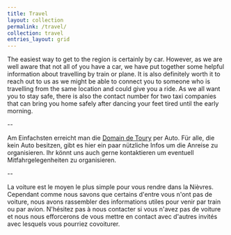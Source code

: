```yaml
---
title: Travel
layout: collection
permalink: /travel/
collection: travel
entries_layout: grid
---
```


The easiest way to get to the region is certainly by car.
However, as we are well aware that not all of you have a car, we have put together some helpful information about travelling by train or plane.
It is also definitely worth it to reach out to us as we might be able to connect you to someone who is travelling from the same location and could give you a ride.
As we all want you to stay safe, there is also the contact number for two taxi companies that can bring you home safely after dancing your feet tired until the early morning.

--

Am Einfachsten erreicht man die [Domain de Toury](_location/domaine.md) per Auto. Für alle, die kein Auto besitzen, gibt es hier ein paar nützliche Infos um die Anreise zu organisieren.
Ihr könnt uns auch gerne kontaktieren um eventuell Mitfahrgelegenheiten zu organisieren. 

--

La voiture est le moyen le plus simple pour vous rendre dans la Nièvres. 
Cependant comme nous savons que certains d'entre vous n'ont pas de voiture, nous avons rassembler des informations utiles pour venir par train ou par avion.
N'hésitez pas à nous contacter si vous n'avez pas de voiture et nous nous efforcerons de vous mettre en contact avec d'autres invités avec lesquels vous pourriez covoiturer.